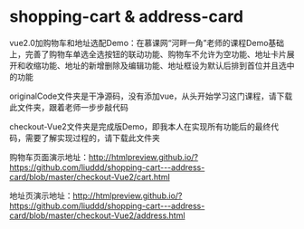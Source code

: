 # shopping-cart & address-card
vue2.0加购物车和地址选配Demo：在慕课网“河畔一角”老师的课程Demo基础上，完善了购物车单选全选按钮的联动功能、购物车不允许为空功能、地址卡片展开和收缩功能、地址的新增删除及编辑功能、地址框设为默认后排到首位并且选中的功能

originalCode文件夹是干净源码，没有添加vue，从头开始学习这门课程，请下载此文件夹，跟着老师一步步敲代码

checkout-Vue2文件夹是完成版Demo，即我本人在实现所有功能后的最终代码，需要了解实现过程的，请下载此文件夹

购物车页面演示地址：http://htmlpreview.github.io/?https://github.com/liuddd/shopping-cart---address-card/blob/master/checkout-Vue2/cart.html

地址页演示地址：http://htmlpreview.github.io/?https://github.com/liuddd/shopping-cart---address-card/blob/master/checkout-Vue2/address.html
